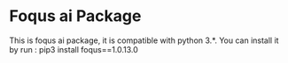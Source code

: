 # Foqus ai Package

This is foqus ai package, it is compatible with python 3.*.
You can install it by run :
pip3 install foqus==1.0.13.0

